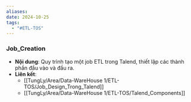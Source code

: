 ```yaml
---
aliases: 
date: 2024-10-25
tags:
  - "#ETL-TOS"
---
```

### Job_Creation
   - **Nội dung**: Quy trình tạo một job ETL trong Talend, thiết lập các thành phần đầu vào và đầu ra.
   - **Liên kết**:
      - [[TungLy/Area/Data-WareHouse 1/ETL-TOS/Job_Design_Trong_Talend]]
      - [[TungLy/Area/Data-WareHouse 1/ETL-TOS/Talend_Components]]